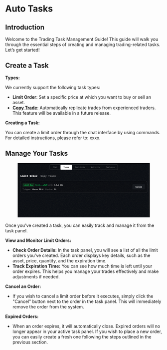 # Auto Tasks

## Introduction

Welcome to the Trading Task Management Guide! This guide will walk you through the essential steps of creating and managing trading-related tasks. Let’s get started!

## Create a Task

**Types:**

We currently support the following task types:

* **Limit Order**: Set a specific price at which you want to buy or sell an asset.
* [**Copy Trade**](copy-trade.md): Automatically replicate trades from experienced traders. This feature will be available in a future release.

**Creating a Task:**

You can create a limit order through the chat interface by using commands. For detailed instructions, please refer to: xxxx.

## Manage Your Tasks

<figure><img src="../../.gitbook/assets/image (27).png" alt=""><figcaption></figcaption></figure>

Once you’ve created a task, you can easily track and manage it from the task panel.

**View and Monitor Limit Orders:**

* **Check Order Details:** In the task panel, you will see a list of all the limit orders you’ve created. Each order displays key details, such as the asset, price, quantity, and the expiration time.
* **Track Expiration Time:** You can see how much time is left until your order expires. This helps you manage your trades effectively and make adjustments if needed.

**Cancel an Order:**

* If you wish to cancel a limit order before it executes, simply click the "Cancel" button next to the order in the task panel. This will immediately remove the order from the system.

**Expired Orders:**

* When an order expires, it will automatically close. Expired orders will no longer appear in your active task panel. If you wish to place a new order, you can easily create a fresh one following the steps outlined in the previous section.
